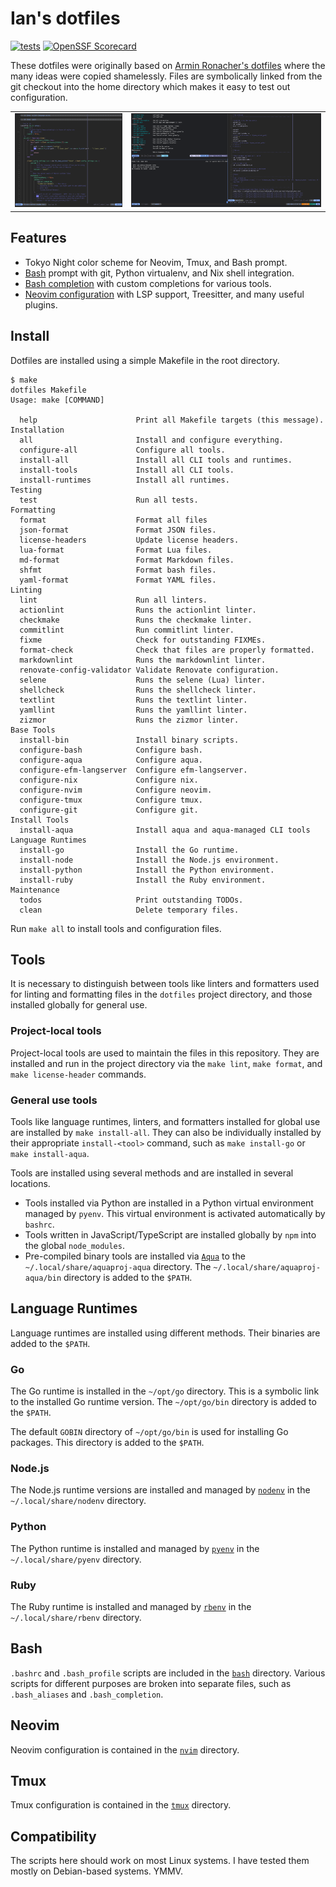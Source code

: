 # Ian's dotfiles

[![tests](https://github.com/ianlewis/dotfiles/actions/workflows/pull_request.tests.yml/badge.svg)](https://github.com/ianlewis/dotfiles/actions/workflows/pull_request.tests.yml)
[![OpenSSF Scorecard](https://api.securityscorecards.dev/projects/github.com/ianlewis/dotfiles/badge)](https://securityscorecards.dev/viewer/?uri=github.com%2Fianlewis%2Fdotfiles)

These dotfiles were originally based on [Armin Ronacher's
dotfiles](https://github.com/mitsuhiko/dotfiles) where the many ideas were
copied shamelessly. Files are symbolically linked from the git checkout into the
home directory which makes it easy to test out configuration.

<table>
  <tr>
    <td>
        <img src="nvim/nvim.png" alt="Neovim Screenshot" width="300"/>
    </td>
    <td>
        <img src="tmux/tmux.png" alt="Tmux Screenshot" width="530"/>
    </td>
   </tr>
</table>

## Features

- Tokyo Night color scheme for Neovim, Tmux, and Bash prompt.
- [Bash](./bash) prompt with git, Python virtualenv, and Nix shell integration.
- [Bash completion](./bash/_bash_completion) with custom completions for various tools.
- [Neovim configuration](./nvim) with LSP support, Treesitter, and many useful plugins.

## Install

Dotfiles are installed using a simple Makefile in the root directory.

```shell
$ make
dotfiles Makefile
Usage: make [COMMAND]

  help                      Print all Makefile targets (this message).
Installation
  all                       Install and configure everything.
  configure-all             Configure all tools.
  install-all               Install all CLI tools and runtimes.
  install-tools             Install all CLI tools.
  install-runtimes          Install all runtimes.
Testing
  test                      Run all tests.
Formatting
  format                    Format all files
  json-format               Format JSON files.
  license-headers           Update license headers.
  lua-format                Format Lua files.
  md-format                 Format Markdown files.
  shfmt                     Format bash files.
  yaml-format               Format YAML files.
Linting
  lint                      Run all linters.
  actionlint                Runs the actionlint linter.
  checkmake                 Runs the checkmake linter.
  commitlint                Run commitlint linter.
  fixme                     Check for outstanding FIXMEs.
  format-check              Check that files are properly formatted.
  markdownlint              Runs the markdownlint linter.
  renovate-config-validator Validate Renovate configuration.
  selene                    Runs the selene (Lua) linter.
  shellcheck                Runs the shellcheck linter.
  textlint                  Runs the textlint linter.
  yamllint                  Runs the yamllint linter.
  zizmor                    Runs the zizmor linter.
Base Tools
  install-bin               Install binary scripts.
  configure-bash            Configure bash.
  configure-aqua            Configure aqua.
  configure-efm-langserver  Configure efm-langserver.
  configure-nix             Configure nix.
  configure-nvim            Configure neovim.
  configure-tmux            Configure tmux.
  configure-git             Configure git.
Install Tools
  install-aqua              Install aqua and aqua-managed CLI tools
Language Runtimes
  install-go                Install the Go runtime.
  install-node              Install the Node.js environment.
  install-python            Install the Python environment.
  install-ruby              Install the Ruby environment.
Maintenance
  todos                     Print outstanding TODOs.
  clean                     Delete temporary files.
```

Run `make all` to install tools and configuration files.

## Tools

It is necessary to distinguish between tools like linters and formatters used
for linting and formatting files in the `dotfiles` project directory, and those
installed globally for general use.

### Project-local tools

Project-local tools are used to maintain the files in this repository. They are
installed and run in the project directory via the `make lint`, `make format`,
and `make license-header` commands.

### General use tools

Tools like language runtimes, linters, and formatters installed for global use
are installed by `make install-all`. They can also be individually installed by
their appropriate `install-<tool>` command, such as `make install-go` or
`make install-aqua`.

Tools are installed using several methods and are installed in several
locations.

- Tools installed via Python are installed in a Python virtual environment
  managed by `pyenv`. This virtual environment is activated automatically by
  `bashrc`.
- Tools written in JavaScript/TypeScript are installed globally by `npm` into
  the global `node_modules`.
- Pre-compiled binary tools are installed via
  [`Aqua`](https://aquaproj.github.io/) to the `~/.local/share/aquaproj-aqua`
  directory. The `~/.local/share/aquaproj-aqua/bin` directory is added to the
  `$PATH`.

## Language Runtimes

Language runtimes are installed using different methods. Their binaries are
added to the `$PATH`.

### Go

The Go runtime is installed in the `~/opt/go` directory. This is a symbolic link
to the installed Go runtime version. The `~/opt/go/bin` directory is added to
the `$PATH`.

The default `GOBIN` directory of `~/opt/go/bin` is used for installing Go
packages. This directory is added to the `$PATH`.

### Node.js

The Node.js runtime versions are installed and managed by
[`nodenv`](https://github.com/nodenv/nodenv) in the `~/.local/share/nodenv`
directory.

### Python

The Python runtime is installed and managed by
[`pyenv`](https://github.com/pyenv/pyenv) in the `~/.local/share/pyenv`
directory.

### Ruby

The Ruby runtime is installed and managed by
[`rbenv`](https://github.com/rbenv/rbenv) in the `~/.local/share/rbenv`
directory.

## Bash

`.bashrc` and `.bash_profile` scripts are included in the [`bash`](./bash)
directory. Various scripts for different purposes are broken into separate
files, such as `.bash_aliases` and `.bash_completion`.

## Neovim

Neovim configuration is contained in the [`nvim`](./nvim) directory.

## Tmux

Tmux configuration is contained in the [`tmux`](./tmux) directory.

## Compatibility

The scripts here should work on most Linux systems. I have tested them mostly on
Debian-based systems. YMMV.
